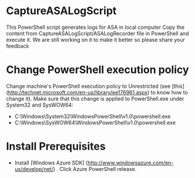 # CaptureASALogScript
This PowerShell script generates logs for ASA in local computer Copy the content from CaptureASALogScript/ASALogRecorder file in PowerShell and execute it. We are still working on it to make it better so please share your feedback

# Change PowerShell execution policy
Change machine's PowerShell execution policy to Unrestricted (see [this] (http://technet.microsoft.com/en-us/library/ee176961.aspx) to know how to change it). Make sure that this change is applied to PowerShell.exe under System32 and SysWOW64:
* C:\Windows\System32\WindowsPowerShell\v1.0\powershell.exe
* C:\Windows\SysWOW64\WindowsPowerShell\v1.0\powershell.exe


# Install Prerequisites
* Install [Windows Azure SDK] (http://www.windowsazure.com/en-us/develop/net/) . Click Azure PowerShell release.
